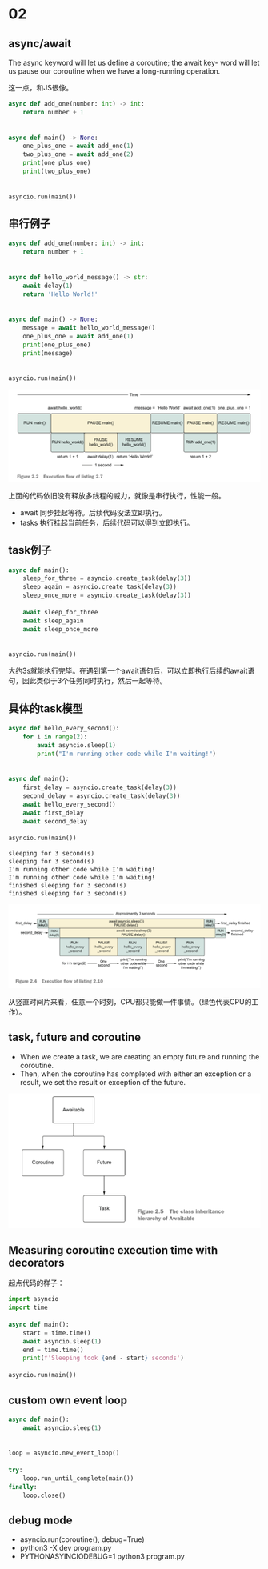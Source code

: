 # 02

## async/await
The async keyword will let us define a coroutine; the await key-
word will let us pause our coroutine when we have a long-running operation.

这一点，和JS很像。

```python
async def add_one(number: int) -> int:
    return number + 1


async def main() -> None:
    one_plus_one = await add_one(1)
    two_plus_one = await add_one(2)
    print(one_plus_one)
    print(two_plus_one)


asyncio.run(main())
```



## 串行例子

```python
async def add_one(number: int) -> int:
    return number + 1


async def hello_world_message() -> str:
    await delay(1)
    return 'Hello World!'


async def main() -> None:
    message = await hello_world_message()
    one_plus_one = await add_one(1)
    print(one_plus_one)
    print(message)


asyncio.run(main())
```

![image-20221105134506296](assets/image-20221105134506296.png)

上面的代码依旧没有释放多线程的威力，就像是串行执行，性能一般。

- await 同步挂起等待。后续代码没法立即执行。
- tasks 执行挂起当前任务，后续代码可以得到立即执行。





## task例子

```python
async def main():
    sleep_for_three = asyncio.create_task(delay(3))
    sleep_again = asyncio.create_task(delay(3))
    sleep_once_more = asyncio.create_task(delay(3))

    await sleep_for_three
    await sleep_again
    await sleep_once_more


asyncio.run(main())
```

大约3s就能执行完毕。在遇到第一个await语句后，可以立即执行后续的await语句，因此类似于3个任务同时执行，然后一起等待。





## 具体的task模型

```python
async def hello_every_second():
    for i in range(2):
        await asyncio.sleep(1)
        print("I'm running other code while I'm waiting!")


async def main():
    first_delay = asyncio.create_task(delay(3))
    second_delay = asyncio.create_task(delay(3))
    await hello_every_second()
    await first_delay
    await second_delay

asyncio.run(main())
```

```
sleeping for 3 second(s)
sleeping for 3 second(s)
I'm running other code while I'm waiting!
I'm running other code while I'm waiting!
finished sleeping for 3 second(s)
finished sleeping for 3 second(s)
```

![image-20221105140120947](assets/image-20221105140120947.png)

从竖直时间片来看，任意一个时刻，CPU都只能做一件事情。（绿色代表CPU的工作）。

## task, future and coroutine

- When we create a task, we are creating an empty future and running the coroutine.
- Then, when the coroutine has completed with either an exception or a result, we set the result or exception of the future.

![image-20221105173516634](assets/image-20221105173516634.png)



## Measuring coroutine execution time with decorators

起点代码的样子：

```python
import asyncio
import time

async def main():
    start = time.time()
    await asyncio.sleep(1)
    end = time.time()
    print(f'Sleeping took {end - start} seconds')
    
asyncio.run(main())
```



## custom own event loop

```py
async def main():
    await asyncio.sleep(1)


loop = asyncio.new_event_loop()

try:
    loop.run_until_complete(main())
finally:
    loop.close()
```



## debug mode

- asyncio.run(coroutine(), debug=True)
- python3 -X dev program.py
- PYTHONASYINCIODEBUG=1 python3 program.py